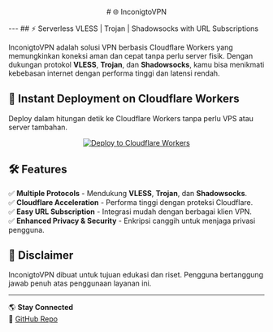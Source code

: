 <p align="center">
# 🌐 InconigtoVPN
</p>
---
## ⚡ Serverless VLESS | Trojan | Shadowsocks with URL Subscriptions

InconigtoVPN adalah solusi VPN berbasis Cloudflare Workers yang memungkinkan koneksi aman dan cepat tanpa perlu server fisik. Dengan dukungan protokol **VLESS**, **Trojan**, dan **Shadowsocks**, kamu bisa menikmati kebebasan internet dengan performa tinggi dan latensi rendah.

## 🚀 Instant Deployment on Cloudflare Workers

Deploy dalam hitungan detik ke Cloudflare Workers tanpa perlu VPS atau server tambahan.

<p align="center">
  <a href="https://deploy.workers.cloudflare.com/?url=https://github.com/InconigtoVPN/InconigtoVPN">
    <img src="https://deploy.workers.cloudflare.com/button" alt="Deploy to Cloudflare Workers">
  </a>
</p>

## 🛠️ Features
✅ **Multiple Protocols** - Mendukung **VLESS**, **Trojan**, dan **Shadowsocks**.<br>
✅ **Cloudflare Acceleration** - Performa tinggi dengan proteksi Cloudflare.<br>
✅ **Easy URL Subscription** - Integrasi mudah dengan berbagai klien VPN.<br>
✅ **Enhanced Privacy & Security** - Enkripsi canggih untuk menjaga privasi pengguna.<br>

## 📌 Disclaimer
InconigtoVPN dibuat untuk tujuan edukasi dan riset. Pengguna bertanggung jawab penuh atas penggunaan layanan ini.

---

🌎 **Stay Connected**<br>
📌 [GitHub Repo](https://github.com/InconigtoVPN/InconigtoVPN)
